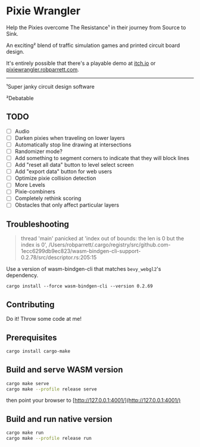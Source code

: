 # Pixie Wrangler

Help the Pixies overcome The Resistance¹ in their journey from Source to Sink.

An exciting² blend of traffic simulation games and printed circuit board design.

It's entirely possible that there's a playable demo at [itch.io](https://euclidean-whale.itch.io/pixie-wrangler) or [pixiewrangler.robparrett.com](https://pixiewrangler.robparrett.com).

---

¹Super janky circuit design software

²Debatable

## TODO

- [ ] Audio
- [ ] Darken pixies when traveling on lower layers
- [ ] Automatically stop line drawing at intersections
- [ ] Randomizer mode?
- [ ] Add something to segment corners to indicate that they will block lines
- [ ] Add "reset all data" button to level select screen
- [ ] Add "export data" button for web users
- [ ] Optimize pixie collision detection
- [ ] More Levels
- [ ] Pixie-combiners
- [ ] Completely rethink scoring
- [ ] Obstacles that only affect particular layers

## Troubleshooting

> thread 'main' panicked at 'index out of bounds: the len is 0 but the index is 0', /Users/robparrett/.cargo/registry/src/github.com-1ecc6299db9ec823/wasm-bindgen-cli-support-0.2.78/src/descriptor.rs:205:15

Use a version of wasm-bindgen-cli that matches `bevy_webgl2`'s dependency.

```
cargo install --force wasm-bindgen-cli --version 0.2.69
```

## Contributing

Do it! Throw some code at me!

## Prerequisites

```bash
cargo install cargo-make
```

## Build and serve WASM version

```bash
cargo make serve
cargo make --profile release serve
```

then point your browser to [http://127.0.0.1:4001/](http://127.0.0.1:4001/)

## Build and run native version

```bash
cargo make run
cargo make --profile release run
```
